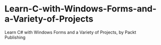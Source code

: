 


# Learn-C-with-Windows-Forms-and-a-Variety-of-Projects
Learn C# with Windows Forms and a Variety of Projects, by Packt Publishing

